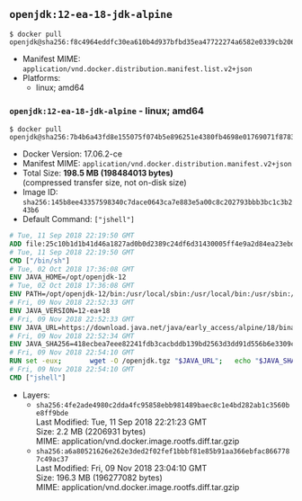 ## `openjdk:12-ea-18-jdk-alpine`

```console
$ docker pull openjdk@sha256:f8c4964eddfc30ea610b4d937bfbd35ea47722274a6582e0339cb2069375e369
```

-	Manifest MIME: `application/vnd.docker.distribution.manifest.list.v2+json`
-	Platforms:
	-	linux; amd64

### `openjdk:12-ea-18-jdk-alpine` - linux; amd64

```console
$ docker pull openjdk@sha256:7b4b6a43fd8e155075f074b5e896251e4380fb4698e01769071f878357a801b7
```

-	Docker Version: 17.06.2-ce
-	Manifest MIME: `application/vnd.docker.distribution.manifest.v2+json`
-	Total Size: **198.5 MB (198484013 bytes)**  
	(compressed transfer size, not on-disk size)
-	Image ID: `sha256:145b8ee43357598340c7dace0643ca7e883e5a00c8c202793bbb3bc1c3b243b6`
-	Default Command: `["jshell"]`

```dockerfile
# Tue, 11 Sep 2018 22:19:50 GMT
ADD file:25c10b1d1b41d46a1827ad0b0d2389c24df6d31430005ff4e9a2d84ea23ebd42 in / 
# Tue, 11 Sep 2018 22:19:50 GMT
CMD ["/bin/sh"]
# Tue, 02 Oct 2018 17:36:08 GMT
ENV JAVA_HOME=/opt/openjdk-12
# Tue, 02 Oct 2018 17:36:08 GMT
ENV PATH=/opt/openjdk-12/bin:/usr/local/sbin:/usr/local/bin:/usr/sbin:/usr/bin:/sbin:/bin
# Fri, 09 Nov 2018 22:52:33 GMT
ENV JAVA_VERSION=12-ea+18
# Fri, 09 Nov 2018 22:52:33 GMT
ENV JAVA_URL=https://download.java.net/java/early_access/alpine/18/binaries/openjdk-12-ea+18_linux-x64-musl_bin.tar.gz
# Fri, 09 Nov 2018 22:52:34 GMT
ENV JAVA_SHA256=418ecbea7eee82241fdb3cacbddb139bd2563d3dd91d556b6e3309ca06a62254
# Fri, 09 Nov 2018 22:54:10 GMT
RUN set -eux; 		wget -O /openjdk.tgz "$JAVA_URL"; 	echo "$JAVA_SHA256 */openjdk.tgz" | sha256sum -c -; 	mkdir -p "$JAVA_HOME"; 	tar --extract --file /openjdk.tgz --directory "$JAVA_HOME" --strip-components 1; 	rm /openjdk.tgz; 		java -Xshare:dump; 		java --version; 	javac --version
# Fri, 09 Nov 2018 22:54:10 GMT
CMD ["jshell"]
```

-	Layers:
	-	`sha256:4fe2ade4980c2dda4fc95858ebb981489baec8c1e4bd282ab1c3560be8ff9bde`  
		Last Modified: Tue, 11 Sep 2018 22:21:23 GMT  
		Size: 2.2 MB (2206931 bytes)  
		MIME: application/vnd.docker.image.rootfs.diff.tar.gzip
	-	`sha256:a6a80521626e262e3ded2f02fef1bbbf81e85b91aa366ebfac8667787c49ac37`  
		Last Modified: Fri, 09 Nov 2018 23:04:10 GMT  
		Size: 196.3 MB (196277082 bytes)  
		MIME: application/vnd.docker.image.rootfs.diff.tar.gzip
